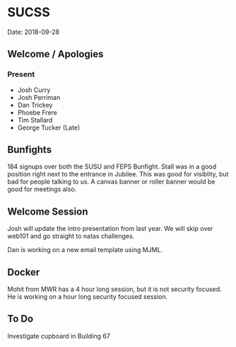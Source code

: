 # SUCSS

Date: 2018-09-28

## Welcome / Apologies

### Present

- Josh Curry
- Josh Perriman
- Dan Trickey
- Phoebe Frere
- Tim Stallard
- George Tucker (Late)

## Bunfights

184 signups over both the SUSU and FEPS Bunfight. Stall was in a good position right next to the entrance in Jubilee. This was good for visiblity, but bad for people talking to us. A canvas banner or roller banner would be good for meetings also.

## Welcome Session

Josh will update the intro presentation from last year. We will skip over web101 and go straight to natas challenges.

Dan is working on a new email template using MJML.

## Docker

Mohit from MWR has a 4 hour long session, but it is not security focused. He is working on a hour long security focused session.

## To Do

Investigate cupboard in Building 67
